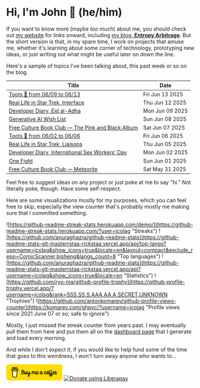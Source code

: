 # Hi, I'm John 👋 (he/him)

If you want to know more (maybe *too* much) about me, you should check out [my website](https://john.colagioia.net/) for links onward, including [my blog, **Entropy Arbitrage**](https://john.colagioia.net/blog).  But the short version is that, in my spare time, I work on projects that amuse me, whether it's learning about some corner of technology, prototyping new ideas, or just writing out what might be useful later on down the line.

Here's a sample of topics I've been talking about, this past week or so on the blog.

|Title|Date|
|-----|-------|
|[Toots 🦣 from 06/09 to 06/13](https://john.colagioia.net/blog/2025/06/13/week.html)|Fri Jun 13 2025|
|[Real Life in Star Trek, Interface](https://john.colagioia.net/blog/2025/06/12/interface.html)|Thu Jun 12 2025|
|[Developer Diary, Eid al-Adha](https://john.colagioia.net/blog/2025/06/09/adha.html)|Mon Jun 09 2025|
|[Generative AI Wish List](https://john.colagioia.net/blog/2025/06/08/ai-wish-list.html)|Sun Jun 08 2025|
|[Free Culture Book Club — The Pink and Black Album](https://john.colagioia.net/blog/2025/06/07/pink-black.html)|Sat Jun 07 2025|
|[Toots 🦣 from 06/02 to 06/06](https://john.colagioia.net/blog/2025/06/06/week.html)|Fri Jun 06 2025|
|[Real Life in Star Trek, Liaisons](https://john.colagioia.net/blog/2025/06/05/liaisons.html)|Thu Jun 05 2025|
|[Developer Diary, International Sex Workers’ Day](https://john.colagioia.net/blog/2025/06/02/sex-workers.html)|Mon Jun 02 2025|
|[One Fight](https://john.colagioia.net/blog/2025/06/01/one-fight.html)|Sun Jun 01 2025|
|[Free Culture Book Club — Meteorite](https://john.colagioia.net/blog/2025/05/31/meteorite.html)|Sat May 31 2025|

Feel free to suggest ideas on any project or just poke at me to say "hi." Not literally poke, though. Have some self-respect.

Here are some visualizations mostly for my purposes, which you can feel free to skip, especially the view counter that's probably mostly me making sure that I committed something.

![https://github-readme-streak-stats.herokuapp.com/demo/](https://github-readme-streak-stats.herokuapp.com/?user=jcolag "Streaks")
![https://github.com/anuraghazra/github-readme-stats](https://github-readme-stats-git-masterrstaa-rickstaa.vercel.app/api/top-langs?username=jcolag&show_icons=true&locale=en&layout=compact&exclude_repo=ComicScanner,bisheng&langs_count=8 "Top languages")
![https://github.com/anuraghazra/github-readme-stats](https://github-readme-stats-git-masterrstaa-rickstaa.vercel.app/api?username=jcolag&show_icons=true&locale=en "Statistics")
![https://github.com/ryo-ma/github-profile-trophy](https://github-profile-trophy.vercel.app/?username=jcolag&rank=SSS,SS,S,AAA,AA,A,SECRET,UNKNOWN "Trophies")
![https://github.com/antonkomarev/github-profile-views-counter](https://komarev.com/ghpvc/?username=jcolag "Profile views since 2021 June 07 or so; safe to ignore")

Mostly, I just missed the streak counter from years past.  I may eventually pull them from here and put them all on the [dashboard page](https://github.com/jcolag/dash) that I generate and load every morning.

And while I don't expect it, if you would like to help fund some of the time that goes to this weirdness, I won't turn away anyone who wants to...

[<img src="images/default-yellow.png" alt="Buy Me a Coffee" width="150px"/>](https://www.buymeacoffee.com/jcolag)
<a href="https://liberapay.com/jcolag/donate"><img alt="Donate using Liberapay" src="https://liberapay.com/assets/widgets/donate.svg"></a>
